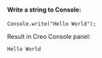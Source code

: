#### Write a string to Console:
```
Console.write("Hello World");
```
Result in Creo Console panel:
```
Hello World
```

